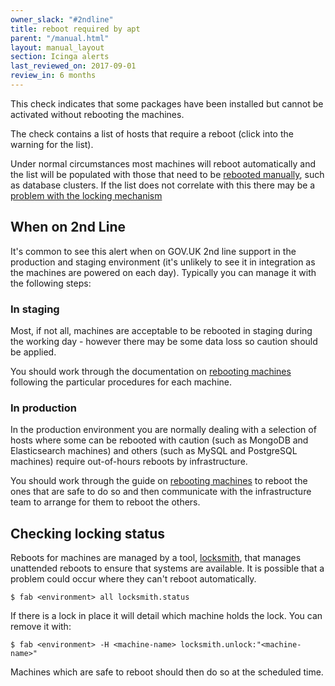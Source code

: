 ```yaml
---
owner_slack: "#2ndline"
title: reboot required by apt
parent: "/manual.html"
layout: manual_layout
section: Icinga alerts
last_reviewed_on: 2017-09-01
review_in: 6 months
---
```


This check indicates that some packages have been installed but cannot
be activated without rebooting the machines.

The check contains a list of hosts that require a reboot (click into the warning
for the list).

Under normal circumstances most machines will reboot automatically and the list
will be populated with those that need to be
[rebooted manually][reboot-machines], such as database clusters. If the list
does not correlate with this there may be a
[problem with the locking mechanism](#checking-locking-status)

## When on 2nd Line

It's common to see this alert when on GOV.UK 2nd line support in the production
and staging environment (it's unlikely to see it in integration as the machines
are powered on each day). Typically you can manage it with the following steps:

### In staging

Most, if not all, machines are acceptable to be rebooted in staging during the
working day - however there may be some data loss so caution should be applied.

You should work through the documentation on
[rebooting machines][reboot-machines] following the particular procedures for
each machine.

### In production

In the production environment you are normally dealing with a selection of
hosts where some can be rebooted with caution (such as MongoDB
and Elasticsearch machines) and others (such as MySQL and PostgreSQL machines)
require out-of-hours reboots by infrastructure.

You should work through the guide on [rebooting machines][reboot-machines] to
reboot the ones that are safe to do so and then communicate with the
infrastructure team to arrange for them to reboot the others.

## Checking locking status

Reboots for machines are managed by a tool,
[locksmith](https://github.com/coreos/locksmith), that manages unattended
reboots to ensure that systems are available. It is possible that a problem
could occur where they can't reboot automatically.

```command-line
$ fab <environment> all locksmith.status
```

If there is a lock in place it will detail which machine holds the lock.
You can remove it with:

```command-line
$ fab <environment> -H <machine-name> locksmith.unlock:"<machine-name>"
```

Machines which are safe to reboot should then do so at the scheduled
time.

[reboot-machines]: /manual/rebooting-machines.html
